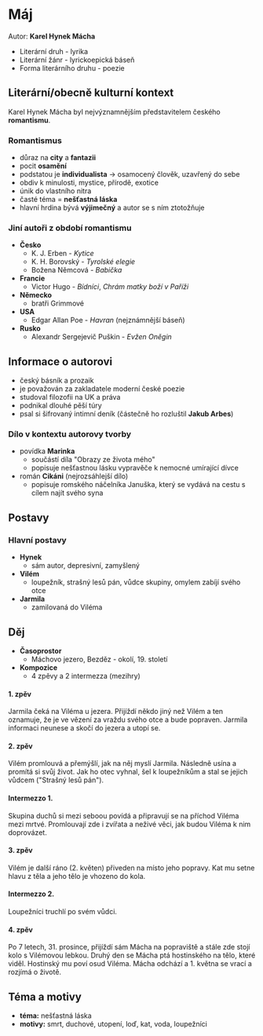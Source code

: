 # Máj

Autor: **Karel Hynek Mácha**

 - Literární druh - lyrika
 - Literární žánr - lyrickoepická báseň
 - Forma literárního druhu - poezie

## Literární/obecně kulturní kontext

Karel Hynek Mácha byl nejvýznamnějším představitelem českého **romantismu**.

### Romantismus
 - důraz na **city** a **fantazii**
 - pocit **osamění**
 - podstatou je **individualista** -> osamocený člověk, uzavřený do sebe
 - obdiv k minulosti, mystice, přírodě, exotice
 - únik do vlastního nitra
 - časté téma = **nešťastná láska**
 - hlavní hrdina bývá **výjimečný** a autor se s ním ztotožňuje

### Jiní autoři z období romantismu
 - **Česko**
   - K. J. Erben - *Kytice*
   - K. H. Borovský - *Tyrolské elegie*
   - Božena Němcová - *Babička*
 - **Francie**
   - Victor Hugo - *Bídníci*, *Chrám matky boží v Paříži* 
 - **Německo**
   - bratři Grimmové
 - **USA**
   - Edgar Allan Poe - *Havran* (nejznámnější báseň)
 - **Rusko**
   - Alexandr Sergejevič Puškin - *Evžen Oněgin*

## Informace o autorovi
 - český básník a prozaik
 - je považován za zakladatele moderní české poezie
 - studoval filozofii na UK a práva
 - podnikal dlouhé pěší túry
 - psal si šifrovaný intimní deník (částečně ho rozluštil **Jakub Arbes**)

### Dílo v kontextu autorovy tvorby
 - povídka **Marinka**
   - součástí díla "Obrazy ze života mého"
   - popisuje nešťastnou lásku vypravěče k nemocné umírající dívce
 - román **Cikáni** (nejrozsáhlejší dílo)
   - popisuje romského náčelníka Januška, který se vydává na cestu s cílem najít svého syna

## Postavy

### Hlavní postavy 
 - **Hynek**
   - sám autor, depresivní, zamyšlený
 - **Vilém**
   - loupežník, strašný lesů pán, vůdce skupiny, omylem zabíjí svého otce
 - **Jarmila**
   - zamilovaná do Viléma

## Děj
 - **Časoprostor**
   - Máchovo jezero, Bezděz - okolí, 19. století
 - **Kompozice**
   - 4 zpěvy a 2 intermezza (mezihry)

#### 1. zpěv
Jarmila čeká na Viléma u jezera. Přijíždí někdo jiný než Vilém a ten oznamuje, že je ve vězení za vraždu svého otce a bude popraven. Jarmila informaci neunese a skočí do jezera a utopí se.

#### 2. zpěv
Vilém promlouvá a přemýšlí, jak na něj myslí Jarmila. Následně usína a promítá si svůj život. Jak ho otec vyhnal, šel k loupežníkům a stal se jejich vůdcem ("Strašný lesů pán").

#### Intermezzo 1.
Skupina duchů si mezi seboou povídá a připravují se na příchod Viléma mezi mrtvé. Promlouvají zde i zvířata a neživé věci, jak budou Viléma k nim doprovázet.

#### 3. zpěv
Vilém je další ráno (2. květen) přiveden na místo jeho popravy. Kat mu setne hlavu z těla a jeho tělo je vhozeno do kola.

#### Intermezzo 2.
Loupežníci truchlí po svém vůdci.

#### 4. zpěv
Po 7 letech, 31. prosince, přijíždí sám Mácha na popraviště a stále zde stojí kolo s Vilémovou lebkou. Druhý den se Mácha ptá hostinského na tělo, které viděl. Hostinský mu poví osud Viléma. Mácha odchází a 1. května se vrací a rozjímá o životě.

## Téma a motivy
 - **téma:** nešťastná láska
 - **motivy:** smrt, duchové, utopení, loď, kat, voda, loupežníci
